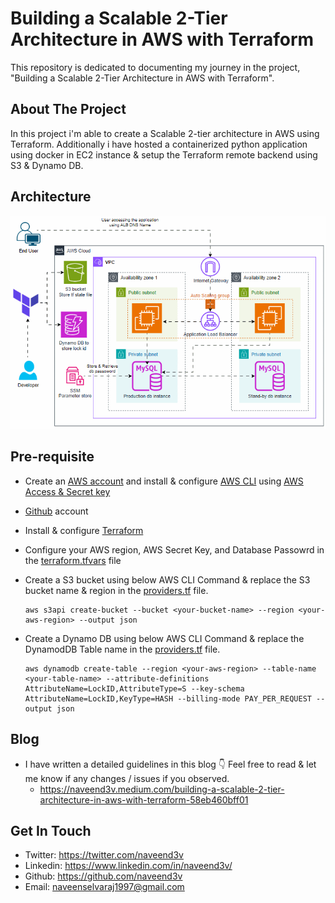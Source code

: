 # Building a Scalable 2-Tier Architecture in AWS with Terraform
This repository is dedicated to documenting my journey in the project, "Building a Scalable 2-Tier Architecture in AWS with Terraform".

## About The Project
In this project i'm able to create a Scalable 2-tier architecture in AWS using Terraform. Additionally i have hosted a containerized python application using docker in EC2 instance & setup the Terraform remote backend using S3 & Dynamo DB. 


## Architecture
![architecture](./assets/aws_2_tier_architecture.gif)

## Pre-requisite

- Create an [AWS account](https://portal.aws.amazon.com/billing/signup#/start/email) and install & configure [AWS CLI](https://docs.aws.amazon.com/cli/latest/userguide/getting-started-install.html) using [AWS Access & Secret key](https://docs.aws.amazon.com/IAM/latest/UserGuide/id_root-user_manage_add-key.html)

- [Github](https://github.com/) account

- Install & configure [Terraform](https://developer.hashicorp.com/terraform/tutorials/aws-get-started/install-cli)

- Configure your AWS region, AWS Secret Key, and Database Passowrd in the [terraform.tfvars](https://github.com/naveend3v/aws_2_tier_architecture/blob/main/terraform.tfvars) file

- Create a S3 bucket using below AWS CLI Command & replace the S3 bucket name & region in the [providers.tf](https://github.com/naveend3v/aws_2_tier_architecture/blob/main/providers.tf?plain=1#L5) file.

    ```
    aws s3api create-bucket --bucket <your-bucket-name> --region <your-aws-region> --output json
    ``` 

- Create a Dynamo DB using below AWS CLI Command & replace the DynamodDB Table name in the [providers.tf](https://github.com/naveend3v/aws_2_tier_architecture/blob/main/providers.tf?plain=1#L11) file.

    ```
    aws dynamodb create-table --region <your-aws-region> --table-name <your-table-name> --attribute-definitions AttributeName=LockID,AttributeType=S --key-schema AttributeName=LockID,KeyType=HASH --billing-mode PAY_PER_REQUEST --output json
    ```

## Blog
- I have written a detailed guidelines in this blog 👇 Feel free to read & let me know if any changes / issues if you observed.
    - https://naveend3v.medium.com/building-a-scalable-2-tier-architecture-in-aws-with-terraform-58eb460bff01

## Get In Touch
- Twitter: https://twitter.com/naveend3v
- Linkedin: https://www.linkedin.com/in/naveend3v/
- Github: https://github.com/naveend3v
- Email: naveenselvaraj1997@gmail.com